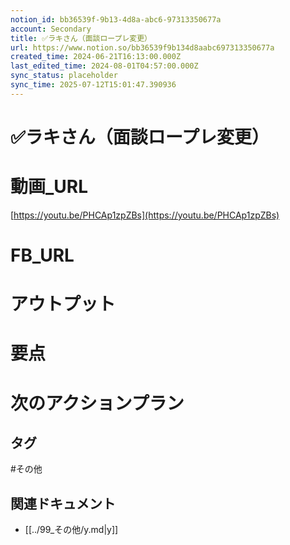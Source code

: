 ```yaml
---
notion_id: bb36539f-9b13-4d8a-abc6-97313350677a
account: Secondary
title: ✅ラキさん（面談ロープレ変更）
url: https://www.notion.so/bb36539f9b134d8aabc697313350677a
created_time: 2024-06-21T16:13:00.000Z
last_edited_time: 2024-08-01T04:57:00.000Z
sync_status: placeholder
sync_time: 2025-07-12T15:01:47.390936
---
```

# ✅ラキさん（面談ロープレ変更）

# 動画_URL
[https://youtu.be/PHCAp1zpZBs](https://youtu.be/PHCAp1zpZBs)
# FB_URL
# アウトプット
# 要点
# 次のアクションプラン

## タグ

#その他 

## 関連ドキュメント

- [[../99_その他/y.md|y]]
